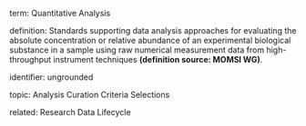 term: Quantitative Analysis

definition: Standards supporting data analysis approaches for evaluating the absolute concentration or relative abundance of an experimental biological substance in a sample using raw numerical measurement data from high-throughput instrument techniques **(definition source: MOMSI WG)**.

identifier: ungrounded

topic: Analysis Curation Criteria Selections

related: Research Data Lifecycle